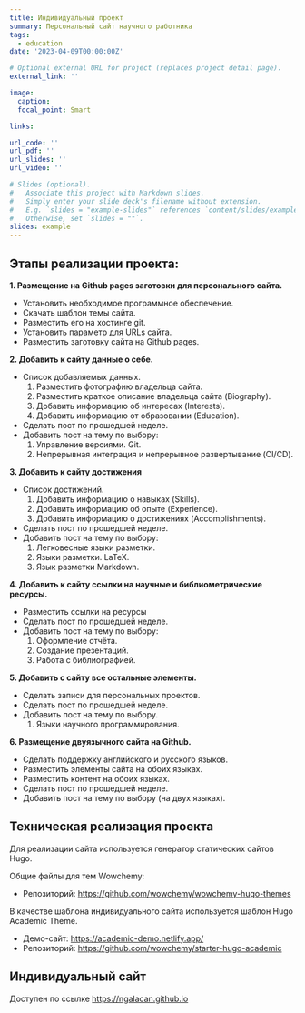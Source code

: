 ```yaml
---
title: Индивидуальный проект
summary: Персональный сайт научного работника
tags:
  - education
date: '2023-04-09T00:00:00Z'

# Optional external URL for project (replaces project detail page).
external_link: ''

image:
  caption: 
  focal_point: Smart

links:

url_code: ''
url_pdf: ''
url_slides: ''
url_video: ''

# Slides (optional).
#   Associate this project with Markdown slides.
#   Simply enter your slide deck's filename without extension.
#   E.g. `slides = "example-slides"` references `content/slides/example-slides.md`.
#   Otherwise, set `slides = ""`.
slides: example
---
```


## Этапы реализации проекта:
**1. Размещение на Github pages заготовки для персонального сайта.**
* Установить необходимое программное обеспечение.
* Скачать шаблон темы сайта.
* Разместить его на хостинге git.
* Установить параметр для URLs сайта.
* Разместить заготовку сайта на Github pages.


**2. Добавить к сайту данные о себе.**
* Список добавляемых данных.
  1. Разместить фотографию владельца сайта.
  2. Разместить краткое описание владельца сайта (Biography).
  3. Добавить информацию об интересах (Interests).
  4. Добавить информацию от образовании (Education).
* Сделать пост по прошедшей неделе.
* Добавить пост на тему по выбору:
  1. Управление версиями. Git.
  2. Непрерывная интеграция и непрерывное развертывание (CI/CD).

**3. Добавить к сайту достижения**
* Список достижений.
  1. Добавить информацию о навыках (Skills).
  2. Добавить информацию об опыте (Experience).
  3. Добавить информацию о достижениях (Accomplishments).
* Сделать пост по прошедшей неделе. 
* Добавить пост на тему по выбору:
  1. Легковесные языки разметки.
  2. Языки разметки. LaTeX.
  3. Язык разметки Markdown.

**4. Добавить к сайту ссылки на научные и библиометрические ресурсы.**
      
* Разместить ссылки на ресурсы
* Сделать пост по прошедшей неделе.
* Добавить пост на тему по выбору:
   1. Оформление отчёта.
   2. Создание презентаций.
   3. Работа с библиографией.

**5. Добавить с сайту все остальные элементы.**

* Сделать записи для персональных проектов.
* Сделать пост по прошедшей неделе.
* Добавить пост на тему по выбору.
   1. Языки научного программирования.

**6. Размещение двуязычного сайта на Github.**

* Сделать поддержку английского и русского языков.
* Разместить элементы сайта на обоих языках.
* Разместить контент на обоих языках.
* Сделать пост по прошедшей неделе.
* Добавить пост на тему по выбору (на двух языках).

## Техническая реализация проекта


Для реализации сайта используется генератор статических сайтов Hugo.

Общие файлы для тем Wowchemy:
* Репозиторий: https://github.com/wowchemy/wowchemy-hugo-themes
 
В качестве шаблона индивидуального сайта используется шаблон Hugo Academic Theme.
* Демо-сайт: https://academic-demo.netlify.app/
* Репозиторий: https://github.com/wowchemy/starter-hugo-academic

## Индивидуальный сайт

Доступен по ссылке https://ngalacan.github.io

